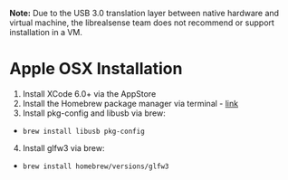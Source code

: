 **Note:** Due to the USB 3.0 translation layer between native hardware and virtual machine, the librealsense team does not recommend or support installation in a VM.

# Apple OSX Installation  

1. Install XCode 6.0+ via the AppStore
2. Install the Homebrew package manager via terminal - [link](http://brew.sh/)
3. Install pkg-config and libusb via brew:
  * `brew install libusb pkg-config`
4. Install glfw3 via brew:
  * `brew install homebrew/versions/glfw3`
